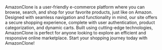 AmazonClone is a user-friendly e-commerce platform where you can browse, search, and shop for your favorite products, just like on Amazon. Designed with seamless navigation and functionality in mind, our site offers a secure shopping experience, complete with user authentication, product categorization, and dynamic carts. Built using cutting-edge technologies, AmazonClone is perfect for anyone looking to explore an efficient and responsive online marketplace. Start your shopping journey today with AmazonClone!
